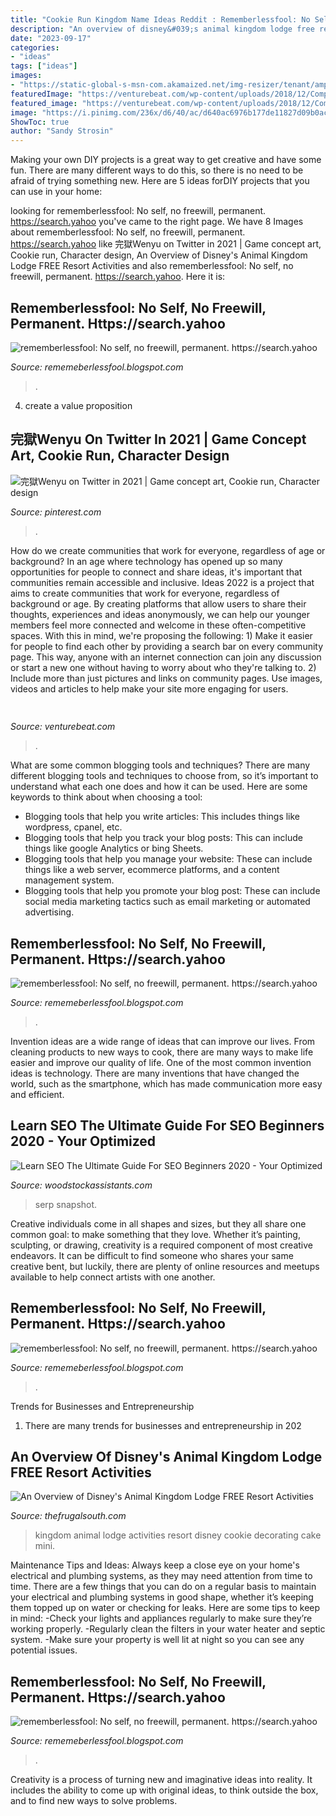 ```yaml
---
title: "Cookie Run Kingdom Name Ideas Reddit : Rememberlessfool: No Self, No Freewill, Permanent. Https://search.yahoo"
description: "An overview of disney&#039;s animal kingdom lodge free resort activities"
date: "2023-09-17"
categories:
- "ideas"
tags: ["ideas"]
images:
- "https://static-global-s-msn-com.akamaized.net/img-resizer/tenant/amp/entityid/CCslD4.img?h=166&amp;w=310&amp;m=6&amp;q=60&amp;u=t&amp;o=t&amp;l=f&amp;f=jpg&amp;x=1528&amp;y=999"
featuredImage: "https://venturebeat.com/wp-content/uploads/2018/12/ComponentinAppBuilder.png?w=800"
featured_image: "https://venturebeat.com/wp-content/uploads/2018/12/ComponentinAppBuilder.png?w=800"
image: "https://i.pinimg.com/236x/d6/40/ac/d640ac6976b177de11827d09b0ac0cdc.jpg?nii=t"
ShowToc: true
author: "Sandy Strosin"
---
```



Making your own DIY projects is a great way to get creative and have some fun. There are many different ways to do this, so there is no need to be afraid of trying something new. Here are 5 ideas forDIY projects that you can use in your home: 

	

		
looking for rememberlessfool: No self, no freewill, permanent. https://search.yahoo you've came to the right page. We have 8 Images about rememberlessfool: No self, no freewill, permanent. https://search.yahoo like 完獄Wenyu on Twitter in 2021 | Game concept art, Cookie run, Character design, An Overview of Disney&#039;s Animal Kingdom Lodge FREE Resort Activities and also rememberlessfool: No self, no freewill, permanent. https://search.yahoo. Here it is:
		
    
## Rememberlessfool: No Self, No Freewill, Permanent. Https://search.yahoo

<img loading=lazy src="https://static-global-s-msn-com.akamaized.net/img-resizer/tenant/amp/entityid/CCslD4.img?h=166&amp;w=310&amp;m=6&amp;q=60&amp;u=t&amp;o=t&amp;l=f&amp;f=jpg&amp;x=1528&amp;y=999" onerror="this.onerror=null;this.src='https://tse4.mm.bing.net/th?id=OIP.1HAKOapSxVPfN_Ev8aJcUgAAAA&amp;pid=15.1';" alt="rememberlessfool: No self, no freewill, permanent. https://search.yahoo">

_Source: rememeberlessfool.blogspot.com_

>. 

	

4. create a value proposition 

    
## 完獄Wenyu On Twitter In 2021 | Game Concept Art, Cookie Run, Character Design

<img loading=lazy src="https://i.pinimg.com/236x/d6/40/ac/d640ac6976b177de11827d09b0ac0cdc.jpg?nii=t" onerror="this.onerror=null;this.src='https://tse4.mm.bing.net/th?id=OIP.kaYhu4elb5BnXTmPHOf9iwAAAA&amp;pid=15.1';" alt="完獄Wenyu on Twitter in 2021 | Game concept art, Cookie run, Character design">

_Source: pinterest.com_

>. 

	

How do we create communities that work for everyone, regardless of age or background?
In an age where technology has opened up so many opportunities for people to connect and share ideas, it's important that communities remain accessible and inclusive. Ideas 2022 is a project that aims to create communities that work for everyone, regardless of background or age. By creating platforms that allow users to share their thoughts, experiences and ideas anonymously, we can help our younger members feel more connected and welcome in these often-competitive spaces. With this in mind, we're proposing the following: 1) Make it easier for people to find each other by providing a search bar on every community page. This way, anyone with an internet connection can join any discussion or start a new one without having to worry about who they're talking to. 2) Include more than just pictures and links on community pages. Use images, videos and articles to help make your site more engaging for users.

    
## 

<img loading=lazy src="https://venturebeat.com/wp-content/uploads/2018/12/ComponentinAppBuilder.png?w=800" onerror="this.onerror=null;this.src='https://tse4.mm.bing.net/th?id=OIP.bzdZSU7o_YQdSOaO-5rJ5AHaDh&amp;pid=15.1';" alt="">

_Source: venturebeat.com_

>. 

	

What are some common blogging tools and techniques?
There are many different blogging tools and techniques to choose from, so it’s important to understand what each one does and how it can be used. Here are some keywords to think about when choosing a tool:
- Blogging tools that help you write articles: This includes things like wordpress, cpanel, etc.
- Blogging tools that help you track your blog posts: This can include things like google Analytics or bing Sheets.
- Blogging tools that help you manage your website: These can include things like a web server, ecommerce platforms, and a content management system. 
- Blogging tools that help you promote your blog post: These can include social media marketing tactics such as email marketing or automated advertising.

    
## Rememberlessfool: No Self, No Freewill, Permanent. Https://search.yahoo

<img loading=lazy src="https://www.games-workshop.com/resources/catalog/product/248x256/60040299081_ENGWCMonstersandMercenaries01.jpg" onerror="this.onerror=null;this.src='https://tse2.mm.bing.net/th?id=OIP.6PNDeHwt0Cx8Vwbxrrd8gAAAAA&amp;pid=15.1';" alt="rememberlessfool: No self, no freewill, permanent. https://search.yahoo">

_Source: rememeberlessfool.blogspot.com_

>. 

	

Invention ideas are a wide range of ideas that can improve our lives. From cleaning products to new ways to cook, there are many ways to make life easier and improve our quality of life. One of the most common invention ideas is technology. There are many inventions that have changed the world, such as the smartphone, which has made communication more easy and efficient.

    
## Learn SEO The Ultimate Guide For SEO Beginners 2020 - Your Optimized

<img loading=lazy src="https://mangools.com/blog/wp-content/uploads/2019/06/SERPChecker-by-Mangools-SERP-features.png" onerror="this.onerror=null;this.src='https://tse4.mm.bing.net/th?id=OIP.MOkEWqb5jFlwYbccj-dm-gHaDp&amp;pid=15.1';" alt="Learn SEO The Ultimate Guide For SEO Beginners 2020 - Your Optimized">

_Source: woodstockassistants.com_

>serp snapshot. 

	

Creative individuals come in all shapes and sizes, but they all share one common goal: to make something that they love. Whether it’s painting, sculpting, or drawing, creativity is a required component of most creative endeavors. It can be difficult to find someone who shares your same creative bent, but luckily, there are plenty of online resources and meetups available to help connect artists with one another.

    
## Rememberlessfool: No Self, No Freewill, Permanent. Https://search.yahoo

<img loading=lazy src="https://1.bp.blogspot.com/-2IAJSif0IDI/XhZ2rJJrANI/AAAAAAAAb-s/Y_Fm7yapgloVg-YibdARsBVU86snHhrIwCLcBGAsYHQ/s320/Untitled156.png" onerror="this.onerror=null;this.src='https://tse1.mm.bing.net/th?id=OIP.VwLhAjzN2Q1M6ALMAAJ4OAAAAA&amp;pid=15.1';" alt="rememberlessfool: No self, no freewill, permanent. https://search.yahoo">

_Source: rememeberlessfool.blogspot.com_

>. 

	

Trends for Businesses and Entrepreneurship
1. There are many trends for businesses and entrepreneurship in 202
    
## An Overview Of Disney&#039;s Animal Kingdom Lodge FREE Resort Activities

<img loading=lazy src="https://i0.wp.com/www.thefrugalsouth.com/wp-content/uploads/2017/11/IMG_2836.jpg" onerror="this.onerror=null;this.src='https://tse1.mm.bing.net/th?id=OIP.PKtSzwmEMZxpaX23W_2AaQHaFo&amp;pid=15.1';" alt="An Overview of Disney&#039;s Animal Kingdom Lodge FREE Resort Activities">

_Source: thefrugalsouth.com_

>kingdom animal lodge activities resort disney cookie decorating cake mini. 

	

Maintenance Tips and Ideas: Always keep a close eye on your home's electrical and plumbing systems, as they may need attention from time to time.
There are a few things that you can do on a regular basis to maintain your electrical and plumbing systems in good shape, whether it’s keeping them topped up on water or checking for leaks. Here are some tips to keep in mind:
-Check your lights and appliances regularly to make sure they’re working properly.
-Regularly clean the filters in your water heater and septic system.
-Make sure your property is well lit at night so you can see any potential issues.

    
## Rememberlessfool: No Self, No Freewill, Permanent. Https://search.yahoo

<img loading=lazy src="https://s.yimg.com/lo/api/res/1.2/A4EXxBQ_gmK_7tTfXsOn.w--~A/Zmk9ZmlsbDt3PTIwNztoPTI0MTthcHBpZD1nZW1pbmk7cT0xMDA-/https://s.yimg.com/av/curveball/ads/pr/NONE/450x450/d8f764332592485098787b0909483b4a.jpeg" onerror="this.onerror=null;this.src='https://tse2.mm.bing.net/th?id=OIP.g9Nvm4V2todM8rwZvV4GGwAAAA&amp;pid=15.1';" alt="rememberlessfool: No self, no freewill, permanent. https://search.yahoo">

_Source: rememeberlessfool.blogspot.com_

>. 

	

Creativity is a process of turning new and imaginative ideas into reality. It includes the ability to come up with original ideas, to think outside the box, and to find new ways to solve problems.

